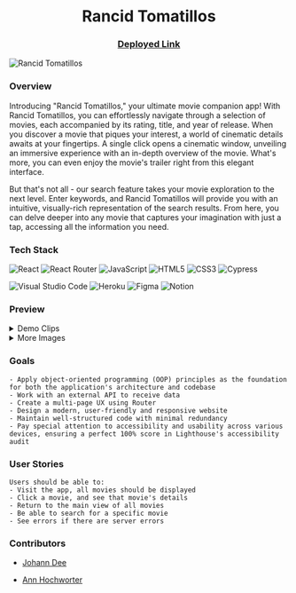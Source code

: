 <div align="center">

# Rancid Tomatillos

### [Deployed Link](https://rancid-tomatillos-jd.vercel.app/)

</div>

![Rancid Tomatillos](https://github.com/joh-ann/rancid-tomatillos/assets/126308696/e5ebc4d4-68ec-4020-abe5-04042043aa71)

### Overview
Introducing "Rancid Tomatillos," your ultimate movie companion app! With Rancid Tomatillos, you can effortlessly navigate through a selection of movies, each accompanied by its rating, title, and year of release. When you discover a movie that piques your interest, a world of cinematic details awaits at your fingertips. A single click opens a cinematic window, unveiling an immersive experience with an in-depth overview of the movie. What's more, you can even enjoy the movie's trailer right from this elegant interface.

But that's not all - our search feature takes your movie exploration to the next level. Enter keywords, and Rancid Tomatillos will provide you with an intuitive, visually-rich representation of the search results. From here, you can delve deeper into any movie that captures your imagination with just a tap, accessing all the information you need.

### Tech Stack
![React](https://img.shields.io/badge/react-%2320232a.svg?style=for-the-badge&logo=react&logoColor=%2361DAFB)
![React Router](https://img.shields.io/badge/React_Router-CA4245?style=for-the-badge&logo=react-router&logoColor=white)
![JavaScript](https://img.shields.io/badge/javascript-%23323330.svg?style=for-the-badge&logo=javascript&logoColor=%23F7DF1E)
![HTML5](https://img.shields.io/badge/html5-%23E34F26.svg?style=for-the-badge&logo=html5&logoColor=white) 
![CSS3](https://img.shields.io/badge/css3-%231572B6.svg?style=for-the-badge&logo=css3&logoColor=white)
![Cypress](https://img.shields.io/badge/-cypress-%23E5E5E5?style=for-the-badge&logo=cypress&logoColor=058a5e)

![Visual Studio Code](https://img.shields.io/badge/Visual%20Studio%20Code-0078d7.svg?style=for-the-badge&logo=visual-studio-code&logoColor=white)
![Heroku](https://img.shields.io/badge/heroku-%23430098.svg?style=for-the-badge&logo=heroku&logoColor=white)
![Figma](https://img.shields.io/badge/figma-%23F24E1E.svg?style=for-the-badge&logo=figma&logoColor=white)
![Notion](https://img.shields.io/badge/Notion-%23000000.svg?style=for-the-badge&logo=notion&logoColor=white)

### Preview
<details>
<summary>
Demo Clips
</summary>
<div align="center">  
 
![Home Page](https://github.com/joh-ann/rancid-tomatillos/assets/125393235/4817c2b8-7dc4-45cb-ad15-da9633245610)
Home Page

![Modal Preview](https://github.com/joh-ann/rancid-tomatillos/assets/125393235/d6dbaffb-cd59-4a6b-848c-a7493c348cd1)
Modal

![Responsiveness](https://github.com/joh-ann/rancid-tomatillos/assets/125393235/936beae9-3237-411a-967c-80e3afea82de)
Responsiveness

</div>
</details>

<details>
<summary>
More Images
</summary> 

<div align="center">

<img width="202" alt="Screenshot 2023-10-21 at 10 01 32" src="https://github.com/joh-ann/rancid-tomatillos/assets/126308696/a82e25ca-1888-42ad-b203-ba06bebfdb09">

</br>

<img width="436" alt="Screenshot 2023-10-21 at 10 00 43" src="https://github.com/joh-ann/rancid-tomatillos/assets/126308696/dc6bc5c7-88b3-4c3b-974f-8e0fec5ee4d0">

<img width="461" alt="Screenshot 2023-10-21 at 10 01 32" src="https://github.com/joh-ann/rancid-tomatillos/assets/126308696/29946885-bcd5-4a96-bfad-92c0e9406031">

<img width="901" alt="Screenshot 2023-10-21 at 09 59 16" src="https://github.com/joh-ann/rancid-tomatillos/assets/126308696/f01407be-1f48-4db7-9e2a-b7b11a1e3723">

</details>

</div>

### Goals
```
- Apply object-oriented programming (OOP) principles as the foundation for both the application's architecture and codebase
- Work with an external API to receive data
- Create a multi-page UX using Router
- Design a modern, user-friendly and responsive website
- Maintain well-structured code with minimal redundancy
- Pay special attention to accessibility and usability across various devices, ensuring a perfect 100% score in Lighthouse's accessibility audit
```

### User Stories
```
Users should be able to:
- Visit the app, all movies should be displayed
- Click a movie, and see that movie's details
- Return to the main view of all movies
- Be able to search for a specific movie
- See errors if there are server errors
```

### Contributors

- [Johann Dee](https://linkedin.com//in/johanndee)
  
- [Ann Hochworter](https://linkedin.com/in/AHochworter)




